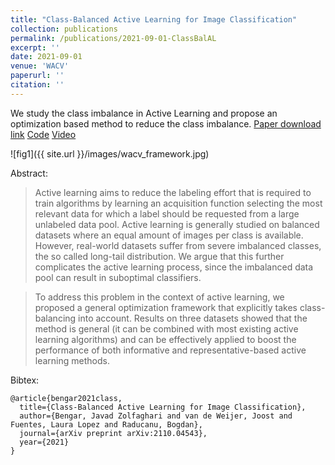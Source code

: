 ```yaml
---
title: "Class-Balanced Active Learning for Image Classification"
collection: publications
permalink: /publications/2021-09-01-ClassBalAL
excerpt: ''
date: 2021-09-01
venue: 'WACV'
paperurl: ''
citation: ''
---
```

We study the class imbalance in Active Learning and propose an optimization based method to reduce the class imbalance.
[Paper download link](https://arxiv.org/pdf/2110.04543.pdf) [Code](https://github.com/Javadzb/Class-Balanced-AL) [Video](https://www.youtube.com/watch?v=qYt7SD8MaQ4)

![fig1]({{ site.url }}/images/wacv_framework.jpg)

Abstract:

> Active learning aims to reduce the labeling effort that is required to train algorithms by learning an acquisition function selecting the most relevant data for which a label should be requested from a large unlabeled data pool. Active learning is generally studied on balanced datasets where an equal amount of images per class is available. However, real-world datasets suffer from severe imbalanced classes, the so called long-tail distribution. We argue that this further complicates the active learning process, since the imbalanced data pool can result in suboptimal classifiers. 

> To address this problem in the context of active learning, we proposed a general optimization framework that explicitly takes class-balancing into account. Results on three datasets showed that the method is general (it can be combined with most existing active learning algorithms) and can be effectively applied to boost the performance of both informative and representative-based active learning methods.

Bibtex:
```
@article{bengar2021class,
  title={Class-Balanced Active Learning for Image Classification},
  author={Bengar, Javad Zolfaghari and van de Weijer, Joost and Fuentes, Laura Lopez and Raducanu, Bogdan},
  journal={arXiv preprint arXiv:2110.04543},
  year={2021}
}
```
